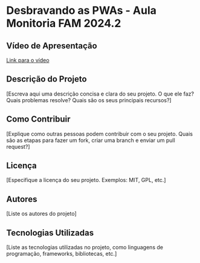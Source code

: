 # Desbravando as PWAs - Aula Monitoria FAM 2024.2

## Vídeo de Apresentação
[Link para o vídeo](https://www.youtube.com/watch?v=6TaPIZ95jeU)

## Descrição do Projeto

[Escreva aqui uma descrição concisa e clara do seu projeto. O que ele faz? Quais problemas resolve? Quais são os seus principais recursos?]

## Como Contribuir

[Explique como outras pessoas podem contribuir com o seu projeto. Quais são as etapas para fazer um fork, criar uma branch e enviar um pull request?]

## Licença

[Especifique a licença do seu projeto. Exemplos: MIT, GPL, etc.]

## Autores

[Liste os autores do projeto]

## Tecnologias Utilizadas

[Liste as tecnologias utilizadas no projeto, como linguagens de programação, frameworks, bibliotecas, etc.]
